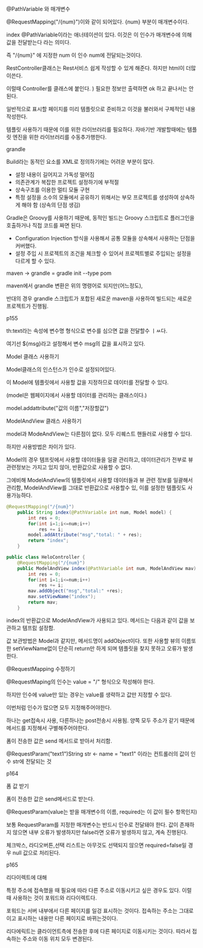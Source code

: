 @PathVariable 와 매개변수

@RequestMapping("/{num}")이와 같이 되어있다. {num} 부분이 매개변수이다.

index @PathVariable이라는 애너테이션이 있다. 이것은 이 인수가 매개변수에 의해 값을 전달받는다 라는 의미다.

즉 "/{num}" 에 지정한 num 이 인수 num에 전달되는것이다.



RestController클래스는 Rest서비스 쉽게 작성할 수 있게 해준다. 하지만 html이 더많이쓴다.

이럴때 Controller를 클래스에 붙인다. ) 필요한 정보만 출력하면 ok 하고 끝나서는 안된다.

일반적으로 표시할 페이지를 미리 템플릿으로 준비하고 이것을 불러와서 구체적인 내용 작성한다.



템플릿 사용하기 때문에 이를 위한 라이브러리를 필요하다. 자바기반 개발할때에는 템플릿 엔진을 위한 라이브러리를 수동추가행한다.



grandle 

 Build라는 동적인 요소를 XML로 정의하기에는 어려운 부분이 많다.

- 설정 내용이 길어지고 가독성 떨어짐
- 의존관계가 복잡한 프로젝트 설정하기에 부적절
- 상속구조를 이용한 멀티 모듈 구현
- 특정 설정을 소수의 모듈에서 공유하기 위해서는 부모 프로젝트를 생성하여 상속하게 해야 함 (상속의 단점 생김)

Gradle은 Groovy를 사용하기 때문에, 동적인 빌드는 Groovy 스크립트로 플러그인을 호출하거나 직접 코드를 짜면 된다.

- Configuration Injection 방식을 사용해서 공통 모듈을 상속해서 사용하는 단점을 커버했다.
- 설정 주입 시 프로젝트의 조건을 체크할 수 있어서 프로젝트별로 주입되는 설정을 다르게 할 수 있다.

maven -> grandle = gradle init --type pom

maven에서 grandle 변환은 위의 명령어로 되지만(어느정도),

반대의 경우 grandle 스크립트가 포합된 새로운 maven을 사용하여 빌드되는 새로운 프로젝트가 진행됨.



p155 

th:text라는 속성에 변수명 형식으로 변수를 심으면 값을 전달할수 ㅣㅆ다.

여기선 ${msg}라고 설정해서 변수 msg의 값을 표시하고 있다.



Model 클래스 사용하기

Model클래스의 인스턴스가 인수로 설정되어있다.

 이 Model에 템플릿에서 사용할 값을 지정하므로 데이터를 전달할 수 있다.

(model은 웹페이지에서 사용할 데이터를 관리하는 클래스이다.)



model.addattribute("값의 이름","저장할값")



ModelAndView 클래스 사용하기

model과 ModeAndView는 다른점이 없다. 모두 리퀘스트 핸들러로  사용할 수 있다.

하지만 사용방법은 차이가 있다.



Model의 경우 템프릿에서 사용할 데이터들을  일괄 관리하고, 데이터관리가 전부로 뷰 관련정보는 가지고 있지 않아,  반환값으로 사용할 수 없다.

그에비해 ModelAndView의 템플릿에서 사용할 데이터들과 뷰 관련 정보를 일괄해서 관리함, ModelAndView를 그대로 반환값으로 사용할수 있, 이를 설정한 템플릿도 사용가능하다.

```java
@RequestMapping("/{num}")
	public String index(@PathVariable int num, Model model) {
		int res = 0;
		for(int i=1;i<=num;i++) 
			res += i;
		model.addAttribute("msg","total: " + res);
		return "index";
	}
```

```java
public class HeloController {
	@RequestMapping("/{num}")
	public ModelAndView index(@PathVariable int num, ModelAndView mav) {
		int res = 0;
		for(int i=1;i<=num;i++) 
			res += i;
		mav.addObject("msg","total:" +res);
		mav.setViewName("index");
		return mav;
	}
```

index의 반환값으로 ModelAndView가 사용되고 있다. 메서드는 다음과 같이 값을 보관하고 템프릸 설정함.



값 보관방법은 Model과 같지만, 메서드명이 addObject이다. 또한 사용할 뷰의 이름또한 setViewName없이 단순히 return만 하게 되며 템플릿을 찾지 못하고 오류가 발생한다.



@RequestMapping 수정하기

@RequestMaping의 인수는 value = "/" 형식으오 작성해야 한다.

하지만 인수에 value만 있는 경우는 value를 생략하고 값만 지정할 수 있다.

이번처럼 인수가 많으면 모두 지정해주어야한다.

하나는 get접속시 사용, 다른하나는 post전송시 사용됨. 양쪽 모두 주소가 같기 때문에 메서드를 지정해서 구별해주어야한다.

폼이 전송한 값은 send 메서드로 받아서 처리함.

@RequestParam("text1")String str <- name = "text1" 이라는 컨트롤러의 값이 인수 str에 전달되는 것



p164



폼 값 받기

폼이 전송한 값은 send메서드로 받는다. 

@RequestParam(value는 받을 매개변수의 이름, required는 이 값이 필수 항목인지)

보통 RequestParam를 지정한 매개변수는 반드시 인수로 전달돼야 한다. 값이 존재하지 않으면 내부 오류가 발생하지만 false라면 오류가 발생하지 않고, 계속 진행된다.

체크박스, 라디오버튼,선택 리스트는 아무것도 선택되지 않으면 required=false일 경우 null 값으로 처리된다.

 

p165

리다이렉트에 대해

특정 주소에 접속했을 때 필요에 따라 다른 주소로 이동시키고 싶은 경우도 있다. 이럴 때 사용하는 것이 포워드와 리다이렉트다.

포워드는 서버 내부에서 다른 페이지를 일겅 표시하는 것이다. 접속하는 주소는 그대로이고 표시하는 내용만 다른 페이지로 바뀌는것이다.

리다에릭트는 클라이언트측에 전송한 후에 다른 페이지로 이동시키는 것이다. 따라서 접속하는 주소와 이동 위치 모두 변경된다.

